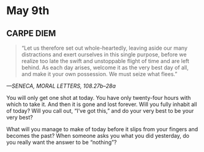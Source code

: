 # May 9th
## CARPE DIEM

> “Let us therefore set out whole-heartedly, leaving aside our many distractions and exert ourselves in this single purpose, before we realize too late the swift and unstoppable flight of time and are left behind. As each day arises, welcome it as the very best day of all, and make it your own possession. We must seize what flees.”

*—SENECA, MORAL LETTERS, 108.27b–28a*

You will only get one shot at today. You have only twenty-four hours with which to take it. And then it is gone and lost forever. Will you fully inhabit all of today? Will you call out, “I’ve got this,” and do your very best to be your very best?

What will you manage to make of today before it slips from your fingers and becomes the past? When someone asks you what you did yesterday, do you really want the answer to be “nothing”?

